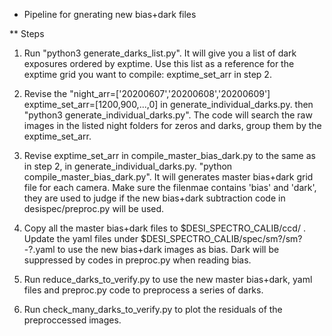 * Pipeline for gnerating new bias+dark files

** Steps
1) Run "python3 generate_darks_list.py". It will give you a list of dark exposures ordered by exptime. Use this list as a reference for the exptime grid you want to compile: exptime_set_arr in step 2. 

2) Revise the "night_arr=['20200607','20200608','20200609'] exptime_set_arr=[1200,900,...,0] in generate_individual_darks.py. then "python3 generate_individual_darks.py". The code will search the raw images in the listed night folders for zeros and darks, group them by the exptime_set_arr. 

3) Revise exptime_set_arr in compile_master_bias_dark.py to the same as in step 2, in generate_individual_darks.py. "python compile_master_bias_dark.py". It will generates master bias+dark grid file for each camera. Make sure the filenmae contains 'bias' and 'dark', they are used to judge if the new bias+dark subtraction code in desispec/preproc.py will be used. 

4) Copy all the master bias+dark files to $DESI_SPECTRO_CALIB/ccd/ . Update the yaml files under $DESI_SPECTRO_CALIB/spec/sm?/sm?-?.yaml to use the new bias+dark images as bias. Dark will be suppressed by codes in preproc.py when reading bias. 

5) Run reduce_darks_to_verify.py to use the new master bias+dark, yaml files and preproc.py code to preprocess a series of darks. 

6) Run check_many_darks_to_verify.py to plot the residuals of the preproccessed images. 
